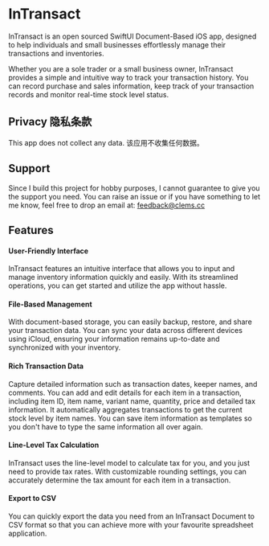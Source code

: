 # InTransact
InTransact is an open sourced SwiftUI Document-Based iOS app,
designed to help individuals and small businesses effortlessly manage their transactions and inventories.

Whether you are a sole trader or a small business owner, InTransact provides a simple and intuitive way 
to track your transaction history. You can record purchase and sales information, 
keep track of your transaction records and monitor real-time stock level status.

## Privacy 隐私条款
This app does not collect any data.
该应用不收集任何数据。

## Support
Since I build this project for hobby purposes, I cannot guarantee to give you the support you need.
You can raise an issue or if you have something to let me know, feel free to drop an email at: [feedback@clems.cc](mailto:feedback@clems.cc)

## Features

#### User-Friendly Interface
InTransact features an intuitive interface that allows you to input and manage inventory information quickly and easily. With its streamlined operations, you can get started and utilize the app without hassle.

#### File-Based Management
With document-based storage, you can easily backup, restore, and share your transaction data. You can sync your data across different devices using iCloud, ensuring your information remains up-to-date and synchronized with your inventory.

#### Rich Transaction Data
Capture detailed information such as transaction dates, keeper names, and comments. You can add and edit details for each item in a transaction, including item ID, item name, variant name, quantity, price and detailed tax information. It automatically aggregates transactions to get the current stock level by item names. You can save item information as templates so you don't have to type the same information all over again. 

#### Line-Level Tax Calculation
InTransact uses the line-level model to calculate tax for you, and you just need to provide tax rates. With customizable rounding settings, you can accurately determine the tax amount for each item in a transaction.

#### Export to CSV
You can quickly export the data you need from an InTransact Document to CSV format so that you can achieve more with your favourite spreadsheet application.

